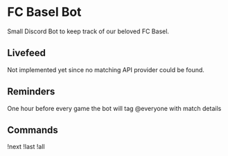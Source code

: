 # FC Basel Bot
Small Discord Bot to keep track of our beloved FC Basel.

## Livefeed
Not implemented yet since no matching API provider could be found.

## Reminders
One hour before every game the bot will tag @everyone with match details

## Commands
!next
!last
!all
